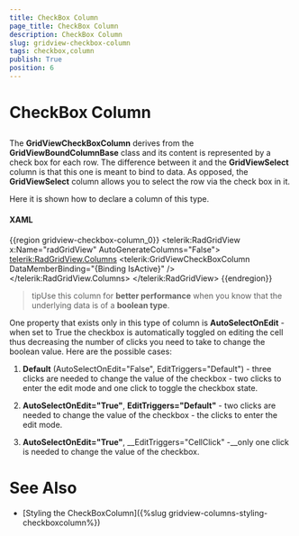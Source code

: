 ```yaml
---
title: CheckBox Column
page_title: CheckBox Column
description: CheckBox Column
slug: gridview-checkbox-column
tags: checkbox,column
publish: True
position: 6
---
```


# CheckBox Column



## 

The __GridViewCheckBoxColumn__ derives from the __GridViewBoundColumnBase__ class and its content is represented by a check box for each row. The difference between it and the __GridViewSelect__ column is that this one is meant to bind to data. As opposed, the __GridViewSelect__ column allows you to select the row via the check box in it.

Here it is shown how to declare a column of this type.

#### __XAML__

{{region gridview-checkbox-column_0}}
	<telerik:RadGridView x:Name="radGridView"
	                        AutoGenerateColumns="False">
	   <telerik:RadGridView.Columns>
	       <telerik:GridViewCheckBoxColumn DataMemberBinding="{Binding IsActive}" />
	   </telerik:RadGridView.Columns>
	</telerik:RadGridView>
	{{endregion}}





>tipUse this column for __better performance__ when you know that the underlying data is of a __boolean type__.



One property that exists only in this type of column is __AutoSelectOnEdit__ - when set to True the checkbox is automatically toggled on editing the cell thus decreasing the number of clicks you need to take to change the boolean value. Here are the possible cases:

1. __Default__ (AutoSelectOnEdit="False", EditTriggers="Default") - three clicks are needed to change the value of the checkbox - two clicks to enter the edit mode and one click to toggle the checkbox state.

2. __AutoSelectOnEdit="True"__, __EditTriggers="Default"__ - two clicks are needed to change the value of the checkbox - the clicks to enter the edit mode.

3. __AutoSelectOnEdit="True"__, __EditTriggers="CellClick" -__only one click is needed to change the value of the checkbox. 





# See Also

 * [Styling the CheckBoxColumn]({%slug gridview-columns-styling-checkboxcolumn%})
